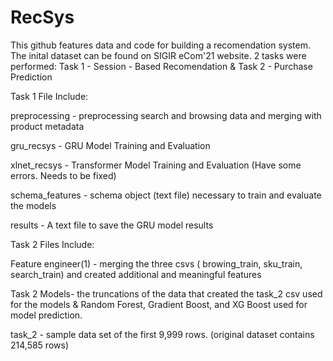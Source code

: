 # RecSys

This github features data and code for building a recomendation system. The inital dataset can be found on SIGIR eCom'21 website. 
 2 tasks were performed: Task 1 - Session - Based Recomendation & Task 2 - Purchase Prediction 
 
 Task 1 File Include: 
 
 preprocessing - preprocessing search and browsing data and merging with product metadata
 
 gru_recsys - GRU Model Training and Evaluation
 
 xlnet_recsys - Transformer Model Training and Evaluation (Have some errors. Needs to be fixed)
 
 schema_features - schema object (text file) necessary to train and evaluate the models
 
 results - A text file to save the GRU model results
 
 
 Task 2 Files Include:
 
 
 
 Feature engineer(1) - merging the three csvs ( browing_train, sku_train, search_train) and created additional and meaningful features
 
 Task 2 Models- the truncations of the data that created the task_2 csv used for the models & Random Forest, Gradient Boost, and XG Boost used for model prediction. 
 
 task_2 - sample data set of the first 9,999 rows. (original dataset contains 214,585 rows) 
